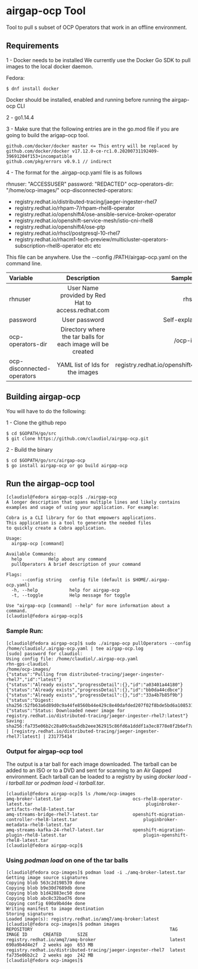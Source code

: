 # airgap-ocp Tool
Tool to pull s subset of OCP Operators that work in an offline environment. 

## Requirements

1 - Docker needs to be installed
We currently use the Docker Go SDK to pull images to the local docker daemon.

Fedora:
```
$ dnf install docker
```

Docker should be installed, enabled and running before running the airgap-ocp CLI

2 - go1.14.4

3 - Make sure that the following entries are in the go.mod file if you are going to build the arigap-ocp tool.

	github.com/docker/docker master <= This entry will be replaced by github.com/docker/docker v17.12.0-ce-rc1.0.20200731192409-39691204f153+incompatible
	github.com/pkg/errors v0.9.1 // indirect

4 - The format for the .airgap-ocp.yaml file is as follows

rhnuser: "ACCESSUSER"
password: "REDACTED"
ocp-operators-dir: "/home/ocp-images/"
ocp-disconnected-operators:
  - registry.redhat.io/distributed-tracing/jaeger-ingester-rhel7
  - registry.redhat.io/rhpam-7/rhpam-rhel8-operator
  - registry.redhat.io/openshift4/ose-ansible-service-broker-operator
  - registry.redhat.io/openshift-service-mesh/istio-cni-rhel8
  - registry.redhat.io/openshift4/ose-ptp
  - registry.redhat.io/rhscl/postgresql-10-rhel7
  - registry.redhat.io/rhacm1-tech-preview/multicluster-operators-subscription-rhel8-operator
etc etc

This file can be anywhere.  Use the --config /PATH/airgap-ocp.yaml on the command line.


| Variable | Description | Sample Value |
| :------------- | :----------: | -----------: |
|  rhnuser  | User Name provided by Red Hat to access.redhat.com | rhsupport    |
|  password | User password | Self-explanatory |
| ocp-operators-dir | Directory where the tar balls for each image will be created | /ocp-images |
| ocp-disconnected-operators | YAML list of Ids for the images | registry.redhat.io/openshift4/ose-ptp |

## Building airgap-ocp

You will have to do the following:

1 - Clone the github repo

```
$ cd $GOPATH/go/src
$ git clone https://github.com/claudiol/airgap-ocp.git
```

2 - Build the binary

```
$ cd $GOPATH/go/src/airgap-ocp
$ go install airgap-ocp or go build airgap-ocp
```

## Run the airgap-ocp tool

```
[claudiol@fedora airgap-ocp]$ ./airgap-ocp 
A longer description that spans multiple lines and likely contains
examples and usage of using your application. For example:

Cobra is a CLI library for Go that empowers applications.
This application is a tool to generate the needed files
to quickly create a Cobra application.

Usage:
  airgap-ocp [command]

Available Commands:
  help          Help about any command
  pullOperators A brief description of your command

Flags:
      --config string   config file (default is $HOME/.airgap-ocp.yaml)
  -h, --help            help for airgap-ocp
  -t, --toggle          Help message for toggle

Use "airgap-ocp [command] --help" for more information about a command.
[claudiol@fedora airgap-ocp]$
```

### Sample Run:

```
[claudiol@fedora airgap-ocp]$ sudo ./airgap-ocp pullOperators --config /home/claudiol/.airgap-ocp.yaml | tee airgap-ocp.log
[sudo] password for claudiol: 
Using config file: /home/claudiol/.airgap-ocp.yaml
rhn-gps-claudiol
/home/ocp-images/
{"status":"Pulling from distributed-tracing/jaeger-ingester-rhel7","id":"latest"}
{"status":"Already exists","progressDetail":{},"id":"a03401a44180"}
{"status":"Already exists","progressDetail":{},"id":"bb0da44cdbce"}
{"status":"Already exists","progressDetail":{},"id":"33a4b7b85f9b"}
{"status":"Digest: sha256:52fb63a6d89d0c9a44fe8560b44e429c8e40dafded207f02f8bde5bd6a108531"}
{"status":"Status: Downloaded newer image for registry.redhat.io/distributed-tracing/jaeger-ingester-rhel7:latest"}
Saving: sha256:fa735e06b2c28a09c6aa5db2eee362915c86fd6a1dddf1a3ec8778e8f2b6ef7a | [registry.redhat.io/distributed-tracing/jaeger-ingester-rhel7:latest] | 231775414
```

### Output for airgap-ocp tool

The output is a tar ball for each image downloaded.  The tarball can be added to an ISO or to a DVD and sent for scanning to an Air Gapped environment. Each tarball can be loaded to a registry by using *docker load -i tarball.tar* or *podman load -i tarball.tar*. 

```
[claudiol@fedora airgap-ocp]$ ls /home/ocp-images
amq-broker-latest.tar                           ocs-rhel8-operator-latest.tar                                           pluginbroker-artifacts-rhel8-latest.tar
amq-streams-bridge-rhel7-latest.tar             openshift-migration-controller-rhel8-latest.tar                         pluginbroker-metadata-rhel8-latest.tar
amq-streams-kafka-24-rhel7-latest.tar           openshift-migration-plugin-rhel8-latest.tar                             plugin-openshift-rhel8-latest.tar
[claudiol@fedora airgap-ocp]$ 
```

### Using *podman load* on one of the tar balls 
```
[claudiol@fedora ocp-images]$ podman load -i ./amq-broker-latest.tar
Getting image source signatures
Copying blob 563c2d198539 done  
Copying blob b9e30d7689db done  
Copying blob b1d42883ec50 done  
Copying blob abc8c32bad76 done  
Copying config 690a9b4d4e done  
Writing manifest to image destination
Storing signatures
Loaded image(s): registry.redhat.io/amq7/amq-broker:latest
[claudiol@fedora ocp-images]$ podman images
REPOSITORY                                                    TAG     IMAGE ID      CREATED      SIZE
registry.redhat.io/amq7/amq-broker                            latest  690a9b4d4e2f  2 weeks ago  653 MB
registry.redhat.io/distributed-tracing/jaeger-ingester-rhel7  latest  fa735e06b2c2  2 weeks ago  242 MB
[claudiol@fedora ocp-images]$ 
```

